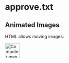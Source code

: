 # approve.txt


<html>

<body>

<h2>Animated Images</h2>

<p>HTML allows moving images: </p>

<img src="programming.gif" alt="Computer man" style="width: 48px; height:48px;">

</body> </html>
